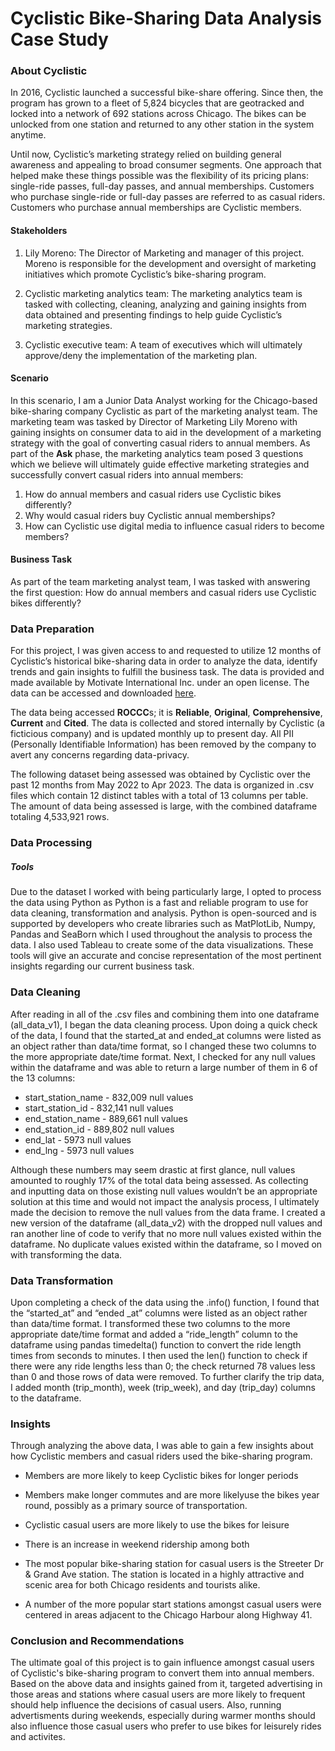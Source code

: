 # Cyclistic Bike-Sharing Data Analysis Case Study

### About Cyclistic

In 2016, Cyclistic launched a successful bike-share offering. Since then, the program has grown to a fleet of 5,824 bicycles that are geotracked and locked into a network of 692 stations across Chicago. The bikes can be unlocked from one station and returned to any other station in the system anytime. 

Until now, Cyclistic’s marketing strategy relied on building general awareness and appealing to broad consumer segments. One approach that helped make these things possible was the flexibility of its pricing plans: single-ride passes, full-day passes, and annual memberships. Customers who purchase single-ride or full-day passes are referred to as casual riders. Customers who purchase annual memberships are Cyclistic members.

#### Stakeholders

1. Lily Moreno: The Director of Marketing and manager of this project. Moreno is responsible for the development and oversight of marketing initiatives which promote Cyclistic’s bike-sharing program.
    
2. Cyclistic marketing analytics team: The marketing analytics team is tasked with collecting, cleaning, analyzing and gaining insights from data obtained and presenting findings to help guide Cyclistic’s marketing strategies.
    
3. Cyclistic executive team: A team of executives which will ultimately approve/deny the implementation of the marketing plan.

#### Scenario

In this scenario, I am a Junior Data Analyst working for the Chicago-based bike-sharing company Cyclistic as part of the marketing analyst team. The marketing team was tasked by Director of Marketing Lily Moreno with gaining insights on consumer data to aid in the development of a marketing strategy with the goal of converting casual riders to annual members. As part of the **Ask** phase, the marketing analytics team posed 3 questions which we believe will ultimately guide effective marketing strategies and successfully convert casual riders into annual members:

1. How do annual members and casual riders use Cyclistic bikes differently?
2. Why would casual riders buy Cyclistic annual memberships?
3. How can Cyclistic use digital media to influence casual riders to become members?

#### Business Task

As part of the team marketing analyst team, I was tasked with answering the first question: How do annual members and casual riders use Cyclistic bikes differently?

### Data Preparation

For this project, I was given access to and requested to utilize 12 months of Cyclistic’s historical bike-sharing data in order to analyze the data, identify trends and gain insights to fulfill the business task. The data is provided and made available by Motivate International Inc. under an open license. The data can be accessed and downloaded [here](https://divvy-tripdata.s3.amazonaws.com/index.html). 

The data being accessed **ROCCC**s; it is **Reliable**, **Original**, **Comprehensive**, **Current** and **Cited**. The data is collected and stored internally by Cyclistic (a ficticious company) and is updated monthly up to present day. All PII (Personally Identifiable Information) has been removed by the company to avert any concerns regarding data-privacy. 

The following dataset being assessed was obtained by Cyclistic over the past 12 months from May 2022 to Apr 2023. The data is organized in .csv files which contain 12 distinct tables with a total of 13 columns per table. The amount of data being assessed is large, with the combined dataframe totaling 4,533,921 rows.  

### Data Processing

##### Tools

Due to the dataset I worked with being particularly large, I opted to process the data using Python as Python is a fast and reliable program to use for data cleaning, transformation and analysis. Python is open-sourced and is supported by developers who create libraries such as MatPlotLib, Numpy, Pandas and SeaBorn which I used throughout the analysis to process the data. I also used Tableau to create some of the data visualizations. These tools will give an accurate and concise representation of the most pertinent insights regarding our current business task.

### Data Cleaning

After reading in all of the .csv files and combining them into one dataframe (all_data_v1), I began the data cleaning process. Upon doing a quick check of the data, I found that the started_at and ended_at columns were listed as an object rather than data/time format, so I changed these two columns to the more appropriate date/time format. Next, I checked for any null values within the dataframe and was able to return a large number of them in 6 of the 13 columns:

- start_station_name - 832,009 null values
- start_station_id - 832,141 null values
- end_station_name - 889,661 null values
- end_station_id - 889,802 null values
- end_lat - 5973 null values
- end_lng - 5973 null values

Although these numbers may seem drastic at first glance, null values amounted to roughly 17% of the total data being assessed. As collecting and inputting data on those existing null values wouldn’t be an appropriate solution at this time and would not impact the analysis process, I ultimately made the decision to remove the null values from the data frame. I created a new version of the dataframe (all_data_v2) with the dropped null values and ran another line of code to verify that no more null values existed within the dataframe. No duplicate values existed within the dataframe, so I moved on with transforming the data.

### Data Transformation

Upon completing a check of the data using the .info() function, I found that the “started_at” and “ended _at” columns were listed as an object rather than data/time format. I transformed these two columns to the more appropriate date/time format and added a “ride_length” column to the dataframe using pandas timedelta() function to convert the ride length times from seconds to minutes. I then used the len() function to check if there were any ride lengths less than 0; the check returned 78 values less than 0 and those rows of data were removed. To further clarify the trip data, I added month (trip_month), week (trip_week), and day (trip_day) columns to the dataframe.

### Insights

Through analyzing the above data, I was able to gain a few insights about how Cyclistic members and casual riders used the bike-sharing program. 
- Members are more likely to keep Cyclistic bikes for longer periods 

- Members make longer commutes and are more likelyuse the bikes year round, possibly as a primary source of transportation. 

- Cyclistic casual users are more likely to use the bikes for leisure

- There is an increase in weekend ridership among both

- The most popular bike-sharing station for casual users is the Streeter Dr & Grand Ave station. The station is located in a highly attractive and scenic area for both Chicago residents and tourists alike. 

- A number of the more popular start stations amongst casual users were centered in areas adjacent to the Chicago Harbour along Highway 41.

### Conclusion and Recommendations

The ultimate goal of this project is to gain influence amongst casual users of Cyclistic's bike-sharing program to convert them into annual members. Based on the above data and insights gained from it, targeted advertising in those areas and stations where casual users are more likely to frequent should help influence the decisions of casual users. Also, running advertisments during weekends, especially during warmer months should also influence those casual users who prefer to use bikes for leisurely rides and activites.
